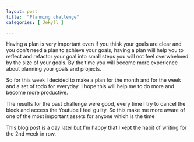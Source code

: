 ```yaml
---
layout: post
title:  "Planning challenge"
categories: [ Jekyll ]

---
```


Having a plan is very important even if you think your goals are clear and you don't need a plan
to achieve your goals, having a plan will help you to reflect and refactor your goal into small steps
you will not feel overwhelmed by the size of your goals. By the time you will become more experience
about planning your goals and projects.

So for this week I decided to make a plan for the month and for the week and a set of todo for everyday.
I hope this will help me to do more and become more productive.

The results for the past challenge were good, every time I try to cancel the block and access the Youtube
I feel guilty. So this make me more aware of one of the most important assets for anyone which is the time

This blog post is a day later but I'm happy that I kept the habit of writing for the 2nd week in row.

